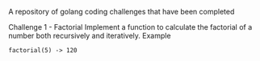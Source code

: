 A repository of golang coding challenges that have been completed

Challenge 1 - Factorial
Implement a function to calculate the factorial of a number both recursively and iteratively.
Example
```
factorial(5) -> 120
```